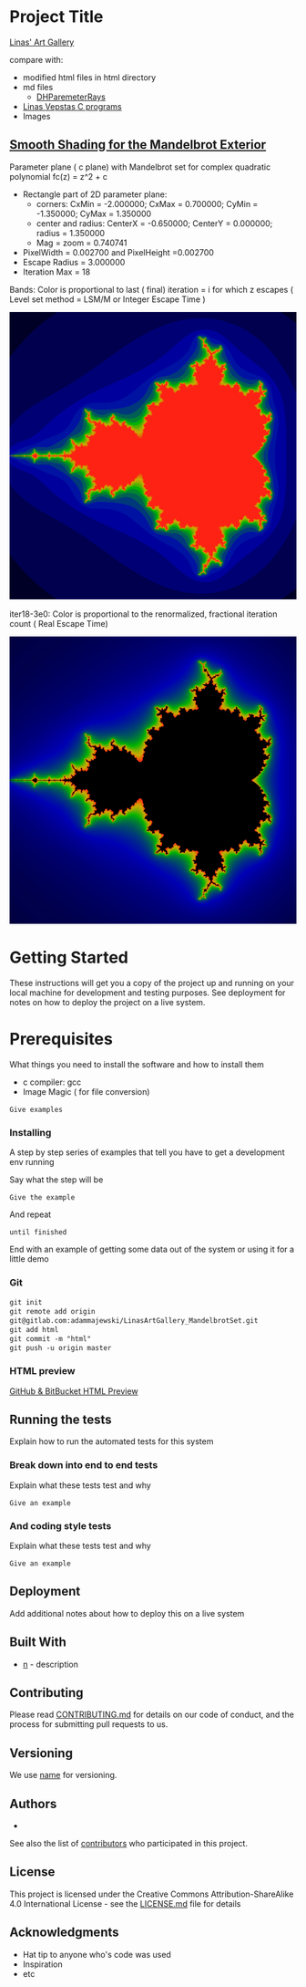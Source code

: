 # Project Title

[Linas' Art Gallery](http://linas.org/art-gallery/index.html)

compare with:
* modified html files in html directory
* md files 
  * [DHParemeterRays](./DHParameterRays.md)
* [Linas Vepstas C programs](http://fraktal.republika.pl/linas.html)
* Images


## [Smooth Shading for the Mandelbrot Exterior](http://linas.org/art-gallery/escape/smooth.html)

Parameter plane ( c plane) with Mandelbrot set for complex quadratic polynomial fc(z) = z^2 + c
* Rectangle part of 2D parameter plane: 
  * corners: CxMin = -2.000000;   CxMax = 0.700000;  CyMin = -1.350000; CyMax = 1.350000 
  * center and radius:  CenterX = -0.650000;   CenterY = 0.000000;  radius = 1.350000
  * Mag = zoom = 0.740741
* PixelWidth = 0.002700 and PixelHeight =0.002700
* Escape Radius = 3.000000
* Iteration Max = 18


Bands: Color is proportional to last ( final) iteration = i for which z escapes ( Level set method = LSM/M or Integer Escape Time )

![bands](./bands.png) 


iter18-3e0: Color is proportional to the renormalized, fractional iteration count ( Real Escape Time)

![iter18-3e0](./iter18-3e0.png) 




# Getting Started

These instructions will get you a copy of the project up and running on your local machine for development and testing purposes. See deployment for notes on how to deploy the project on a live system.

# Prerequisites

What things you need to install the software and how to install them
* c compiler: gcc
* Image Magic ( for file conversion)

```
Give examples
```

### Installing

A step by step series of examples that tell you have to get a development env running

Say what the step will be

```
Give the example
```

And repeat

```
until finished
```

End with an example of getting some data out of the system or using it for a little demo

### Git
```
git init
git remote add origin git@gitlab.com:adammajewski/LinasArtGallery_MandelbrotSet.git
git add html
git commit -m "html"
git push -u origin master
```


### HTML preview

[GitHub & BitBucket HTML Preview](http://htmlpreview.github.io/?)




## Running the tests

Explain how to run the automated tests for this system

### Break down into end to end tests

Explain what these tests test and why

```
Give an example
```

### And coding style tests

Explain what these tests test and why

```
Give an example
```

## Deployment

Add additional notes about how to deploy this on a live system

## Built With

* [n](link) - description

## Contributing

Please read [CONTRIBUTING.md](link) for details on our code of conduct, and the process for submitting pull requests to us.

## Versioning

We use [name](link) for versioning. 

## Authors

* 

See also the list of [contributors](https://github.com/your/project/contributors) who participated in this project.

## License

This project is licensed under the  Creative Commons Attribution-ShareAlike 4.0 International License - see the [LICENSE.md](LICENSE.md) file for details

## Acknowledgments

* Hat tip to anyone who's code was used
* Inspiration
* etc
